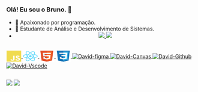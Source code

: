 ### Olá! Eu sou o Bruno. 👋
- 🔭 Apaixonado por programação.
- 🌱 Estudante de Análise e Desenvolvimento de Sistemas.
- <div align="center">
  <a href="https://github.com/Bruno25lemos">
  <img height="160em" src="https://github-readme-stats.vercel.app/api?username=Bruno25lemos&show_icons=true&theme=cobalt&include_all_commits=true&count_private=true"/>
  <img height="160em" src="https://github-readme-stats.vercel.app/api/top-langs/?username=Bruno25lemos&layout=compact&langs_count=7&theme=cobalt"/>
</div>
  <div style="display: inline_block"><br>
  <img align="center" alt="David-Js" height="30" width="40" src="https://raw.githubusercontent.com/devicons/devicon/master/icons/javascript/javascript-plain.svg">
  <img align="center" alt="David-React" height="30" width="40" src="https://raw.githubusercontent.com/devicons/devicon/master/icons/react/react-original.svg">
  <img align="center" alt="David-HTML" height="30" width="40" src="https://raw.githubusercontent.com/devicons/devicon/master/icons/html5/html5-original.svg">
  <img align="center" alt="David-CSS" height="30" width="40" src="https://raw.githubusercontent.com/devicons/devicon/master/icons/css3/css3-original.svg">
  <img align="center" alt="David-figma" height="30" width="40" src="https://cdn.jsdelivr.net/gh/devicons/devicon/icons/figma/figma-original.svg" />
  <img align="center" alt="David-Canvas" height="30" width="40" src="https://cdn.jsdelivr.net/gh/devicons/devicon/icons/canva/canva-original.svg" />
  <img align="center" alt="David-Github" height="30" width="40" src="https://cdn.jsdelivr.net/gh/devicons/devicon/icons/github/github-original.svg" />
  <img align="center" alt="David-Vscode" height="30" width="40" src="https://cdn.jsdelivr.net/gh/devicons/devicon/icons/vscode/vscode-original.svg" />
  </div>
  
  ##
  
  <div> 
   
   
  
  <a href = "[brunolemos405@gmail.com](https://mail.google.com/mail/u/0/?pli=1#inbox)"><img src="[https://img.shields.io/badge/-Gmail-%23333?style=for-the-badge&logo=gmail&logoColor=white](https://mail.google.com/mail/u/0/?pli=1#inbox)" target="_blank"></a>
  <a href="https://www.linkedin.com/in/bruno-lemos-888a16179/ " target="_blank"><img src="https://img.shields.io/badge/-LinkedIn-%230077B5?style=for-the-badge&logo=linkedin&logoColor=white"  ></a> 
  
</div>

